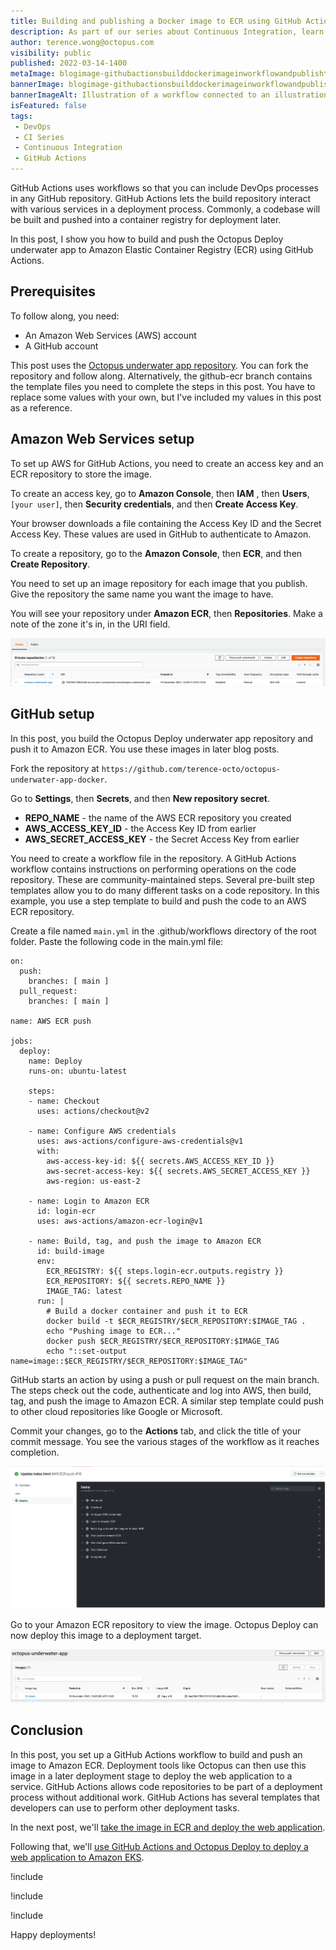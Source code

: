 ```yaml
---
title: Building and publishing a Docker image to ECR using GitHub Actions
description: As part of our series about Continuous Integration, learn how to build a Docker image in Github Actions and publish it to ECR.
author: terence.wong@octopus.com
visibility: public
published: 2022-03-14-1400
metaImage: blogimage-githubactionsbuilddockerimageinworkflowandpublishtoecr-2022.png
bannerImage: blogimage-githubactionsbuilddockerimageinworkflowandpublishtoecr-2022.png
bannerImageAlt: Illustration of a workflow connected to an illustration representing Docker connected to illustration representing ECR.
isFeatured: false
tags:
 - DevOps
 - CI Series
 - Continuous Integration
 - GitHub Actions
---
```


GitHub Actions uses workflows so that you can include DevOps processes in any GitHub repository. GitHub Actions lets the build repository interact with various services in a deployment process. Commonly, a codebase will be built and pushed into a container registry for deployment later. 

In this post, I show you how to build and push the Octopus Deploy underwater app to Amazon Elastic Container Registry (ECR) using GitHub Actions. 

## Prerequisites

To follow along, you need:

- An Amazon Web Services (AWS) account
- A GitHub account

This post uses the [Octopus underwater app repository](https://github.com/OctopusSamples/octopus-underwater-app). You can fork the repository and follow along. Alternatively, the github-ecr branch contains the template files you need to complete the steps in this post. You have to replace some values with your own, but I've included my values in this post as a reference.


## Amazon Web Services setup

To set up AWS for GitHub Actions, you need to create an access key and an ECR repository to store the image.

To create an access key, go to **Amazon Console**, then **IAM** , then **Users**, `[your user]`, then **Security credentials**, and then **Create Access Key**.

Your browser downloads a file containing the Access Key ID and the Secret Access Key. These values are used in GitHub to authenticate to Amazon.

To create a repository, go to the **Amazon Console**, then **ECR**, and then **Create Repository**.

You need to set up an image repository for each image that you publish. Give the repository the same name you want the image to have.

You will see your repository under **Amazon ECR**, then **Repositories**. Make a note of the zone it's in, in the URI field.

![ECR Repository](ecr-repository.png)


## GitHub setup

In this post, you build the Octopus Deploy underwater app repository and push it to Amazon ECR. You use these images in later blog posts.

Fork the repository at `https://github.com/terence-octo/octopus-underwater-app-docker`.

Go to **Settings**, then **Secrets**, and then **New repository secret**.

- **REPO_NAME** - the name of the AWS ECR repository you created
- **AWS_ACCESS_KEY_ID** - the Access Key ID from earlier
- **AWS_SECRET_ACCESS_KEY** - the Secret Access Key from earlier

You need to create a workflow file in the repository. A GitHub Actions workflow contains instructions on performing operations on the code repository. These are community-maintained steps. Several pre-built step templates allow you to do many different tasks on a code repository. In this example, you use a step template to build and push the code to an AWS ECR repository.


Create a file named `main.yml` in the .github/workflows directory of the root folder. Paste the following code in the main.yml file:

```
on:
  push:
    branches: [ main ]
  pull_request:
    branches: [ main ]

name: AWS ECR push

jobs:
  deploy:
    name: Deploy
    runs-on: ubuntu-latest

    steps:
    - name: Checkout
      uses: actions/checkout@v2
      
    - name: Configure AWS credentials
      uses: aws-actions/configure-aws-credentials@v1
      with:
        aws-access-key-id: ${{ secrets.AWS_ACCESS_KEY_ID }}
        aws-secret-access-key: ${{ secrets.AWS_SECRET_ACCESS_KEY }}
        aws-region: us-east-2

    - name: Login to Amazon ECR
      id: login-ecr
      uses: aws-actions/amazon-ecr-login@v1

    - name: Build, tag, and push the image to Amazon ECR
      id: build-image
      env:
        ECR_REGISTRY: ${{ steps.login-ecr.outputs.registry }}
        ECR_REPOSITORY: ${{ secrets.REPO_NAME }}
        IMAGE_TAG: latest
      run: |
        # Build a docker container and push it to ECR 
        docker build -t $ECR_REGISTRY/$ECR_REPOSITORY:$IMAGE_TAG .
        echo "Pushing image to ECR..."
        docker push $ECR_REGISTRY/$ECR_REPOSITORY:$IMAGE_TAG
        echo "::set-output name=image::$ECR_REGISTRY/$ECR_REPOSITORY:$IMAGE_TAG"
```

GitHub starts an action by using a push or pull request on the main branch. The steps check out the code, authenticate and log into AWS, then build, tag, and push the image to Amazon ECR. A similar step template could push to other cloud repositories like Google or Microsoft. 

Commit your changes, go to the **Actions** tab, and click the title of your commit message. You see the various stages of the workflow as it reaches completion.

![GitHub Actions Success](githubactions-success.png)

Go to your Amazon ECR repository to view the image. Octopus Deploy can now deploy this image to a deployment target.

![ECR Success](ecr-success.png)

## Conclusion

In this post, you set up a GitHub Actions workflow to build and push an image to Amazon ECR. Deployment tools like Octopus can then use this image in a later deployment stage to deploy the web application to a service. GitHub Actions allows code repositories to be part of a deployment process without additional work. GitHub Actions has several templates that developers can use to perform other deployment tasks. 

In the next post, we'll [take the image in ECR and deploy the web application](https://octopus.com/blog/deploying-amazon-eks-github-actions).

Following that, we'll [use GitHub Actions and Octopus Deploy to deploy a web application to Amazon EKS](https://octopus.com/blog/multi-environment-deployments-github-actions).

!include <github-actions-free-tool>

!include <githubactions-webinar-feb-2022>

!include <q1-2022-newsletter-cta>

Happy deployments!
